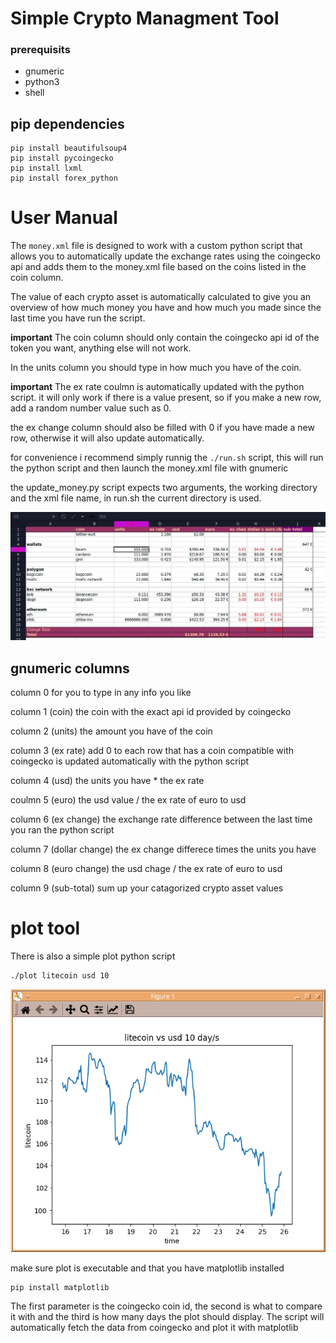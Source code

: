 # Simple Crypto Managment Tool
### prerequisits
 - gnumeric
 - python3
 - shell

## pip dependencies
```
pip install beautifulsoup4
pip install pycoingecko
pip install lxml
pip install forex_python
 ```

# User Manual
The `money.xml` file is designed to work with a custom python script that allows you to automatically update the exchange rates using the coingecko api and adds them to the money.xml file based on the coins listed in the coin column.

The value of each crypto asset is automatically calculated to give you an overview of how much money you have and how much you made since the last time you have run the script.

**important**
The coin column should only contain the coingecko api id of the token you want, anything else will not work.

In the units column you should type in how much you have of the coin.

**important**
The ex rate coulmn is automatically updated with the python script. it will only work if there is a value present, so if you make a new row, add a random number value such as 0.

the ex change column should also be filled with 0 if you have made a new row, otherwise it will also update automatically.

for convenience i recommend simply runnig the `./run.sh` script, this will run the python script and then launch the money.xml file with gnumeric

the update_money.py script expects two arguments, the working directory and the xml file name, in run.sh the current directory is used.

![screenshot](screen.jpg)

## gnumeric columns
column 0
for you to type in any info you like

column 1 (coin)
the coin with the exact api id provided by coingecko

column 2 (units)
the amount you have of the coin

column 3 (ex rate)
add 0 to each row that has a coin compatible with coingecko
is updated automatically with the python script

column 4 (usd)
the units you have * the ex rate

coulmn 5 (euro)
the usd value / the ex rate of euro to usd

column 6 (ex change)
the exchange rate difference between the last time you ran the python script

column 7 (dollar change)
the ex change differece times the units you have

column 8 (euro change)
the usd chage / the ex rate of euro to usd

column 9 (sub-total)
sum up your catagorized crypto asset values




# plot tool
There is also a simple plot python script
```
./plot litecoin usd 10
```
![litecoin ploted](screen2.png)

make sure plot is executable and that you have matplotlib installed
```
pip install matplotlib
```
The first parameter is the coingecko coin id, the second is what to compare it with and the third is how many days the plot should display.
The script will automatically fetch the data from coingecko and plot it with matplotlib

